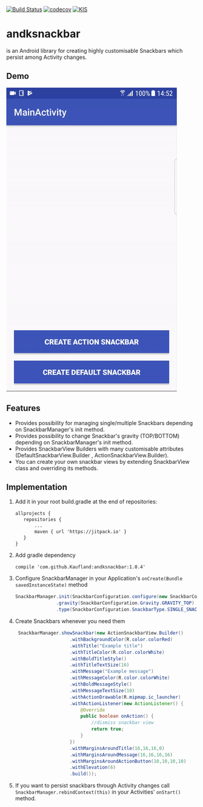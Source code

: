 [![Build Status](https://travis-ci.org/Kaufland/andksnackbar.svg?branch=develop)](https://travis-ci.org/Kaufland/andksnackbar)
[![codecov](https://codecov.io/gh/Kaufland/andksnackbar/branch/develop/graph/badge.svg)](https://codecov.io/gh/Kaufland/andksnackbar)
[![KIS](https://img.shields.io/badge/KIS-awesome-red.svg)](http://www.spannende-it.de)

# andksnackbar
is an Android library for creating highly customisable Snackbars which persist among Activity changes.

## Demo
![Image](snackbar.gif)

## Features 

* Provides possibility for managing single/multiple Snackbars depending on SnackbarManager's init method.
* Provides possibility to change Snackbar's gravity (TOP/BOTTOM) depending on SnackbarManager's init method.
* Provides SnackbarView Builders with many customisable attributes (DefaultSnackbarView.Builder , ActionSnackbarView.Builder).
* You can create your own snackbar views by extending SnackbarView class and overriding its methods.

## Implementation


1. Add it in your root build.gradle at the end of repositories:

	 ```
	allprojects {
		repositories {
			...
			maven { url 'https://jitpack.io' }
		}
	}
	```

2. Add gradle dependency

    ```
    compile 'com.github.Kaufland:andksnackbar:1.0.4'
    ```
    
3. Configure SnackbarManager in your Application's ```onCreate(Bundle savedInstanceState)``` method

    ``` java
    SnackbarManager.init(SnackbarConfiguration.configure(new SnackbarConfiguration.Builder()
                   .gravity(SnackbarConfiguration.Gravity.GRAVITY_TOP)
                   .type(SnackbarConfiguration.SnackbarType.SINGLE_SNACKBAR)));     
    ```
    
4. Create Snackbars whenever you need them

    ``` java
     SnackbarManager.showSnackbar(new ActionSnackbarView.Builder()
                        .withBackgroundColor(R.color.colorRed)
                        .withTitle("Example title")
                        .withTitleColor(R.color.colorWhite)
                        .withBoldTitleStyle()
                        .withTitleTextSize(16)
                        .withMessage("Example message")
                        .withMessageColor(R.color.colorWhite)
                        .withBoldMessageStyle()
                        .withMessageTextSize(10)
                        .withActionDrawable(R.mipmap.ic_launcher)
                        .withActionListener(new ActionListener() {
                            @Override
                            public boolean onAction() {
                                //dismiss snackbar view
                                return true;
                            }
                        })
                        .withMarginsAroundTitle(16,16,16,0)
                        .withMarginsAroundMessage(16,16,16,16)
                        .withMarginsAroundActionButton(10,10,10,10)
                        .withElevation(6)
                        .build());
	```
5. If you want to persist snackbars through Activity changes call ```SnackbarManager.rebindContext(this)``` in your Activities' ```onStart()``` method.

